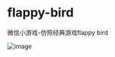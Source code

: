 # flappy-bird

微信小游戏-仿照经典游戏flappy bird


![image](https://user-images.githubusercontent.com/98585503/196340943-8a20ed67-7ea9-4a7f-97b1-fe089ea62d34.png)

